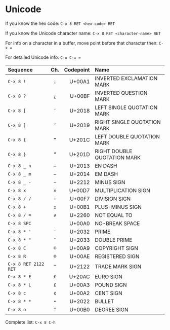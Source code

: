 # Unicode

If you know the hex code: `C-x 8 RET <hex-code> RET`

If you know the Unicode character name: `C-x 8 RET <character-name> RET`

For info on a character in a buffer, move point before that character
then: `C-x =`

For detailed Unicode info: `C-u C-x =`

| Sequence             | Ch. | Codepoint | Name                        |
|:---------------------|:---:|----------:|:----------------------------|
| `C-x 8 !`            | `¡` |    U+00A1 | INVERTED EXCLAMATION MARK   |
| `C-x 8 ?`            | `¿` |    U+00BF | INVERTED QUESTION MARK      |
| `C-x 8 [`            | `‘` |    U+2018 | LEFT SINGLE QUOTATION MARK  |
| `C-x 8 ]`            | `’` |    U+2019 | RIGHT SINGLE QUOTATION MARK |
| `C-x 8 {`            | `“` |    U+201C | LEFT DOUBLE QUOTATION MARK  |
| `C-x 8 }`            | `”` |    U+201D | RIGHT DOUBLE QUOTATION MARK |
| `C-x 8 _ n`          | `–` |    U+2013 | EN DASH                     |
| `C-x 8 _ m`          | `—` |    U+2014 | EM DASH                     |
| `C-x 8 _ -`          | `−` |    U+2212 | MINUS SIGN                  |
| `C-x 8 x`            | `×` |    U+00D7 | MULTIPLICATION SIGN         |
| `C-x 8 / /`          | `÷` |    U+00F7 | DIVISION SIGN               |
| `C-x 8 +`            | `±` |    U+00B1 | PLUS-MINUS SIGN             |
| `C-x 8 / =`          | `≠` |    U+2260 | NOT EQUAL TO                |
| `C-x 8 SPC`          | ` ` |    U+00A0 | NO-BREAK SPACE              |
| `C-x 8 * '`          | `′` |    U+2032 | PRIME                       |
| `C-x 8 * "`          | `″` |    U+2033 | DOUBLE PRIME                |
| `C-x 8 C`            | `©` |    U+00A9 | COPYRIGHT SIGN              |
| `C-x 8 R`            | `®` |    U+00AE | REGISTERED SIGN             |
| `C-x 8 RET 2122 RET` | `™` |    U+2122 | TRADE MARK SIGN             |
| `C-x 8 * E`          | `€` |    U+20AC | EURO SIGN                   |
| `C-x 8 * L`          | `£` |    U+00A3 | POUND SIGN                  |
| `C-x 8 c`            | `¢` |    U+00A2 | CENT SIGN                   |
| `C-x 8 * *`          | `•` |    U+2022 | BULLET                      |
| `C-x 8 o`            | `°` |    U+00B0 | DEGREE SIGN                 |

Complete list: `C-x 8 C-h`
